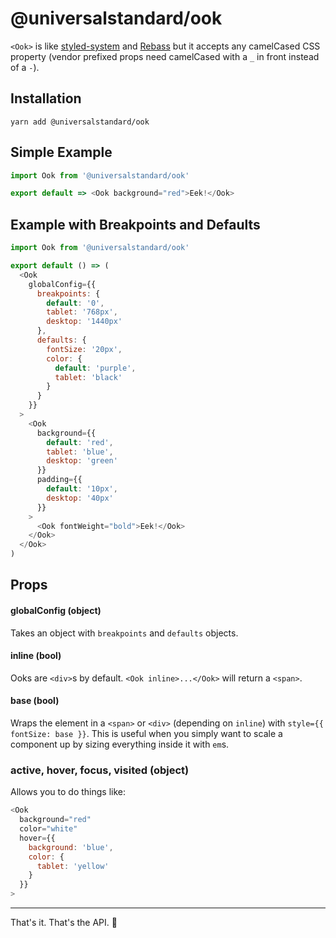 # @universalstandard/ook

`<Ook>` is like [styled-system](https://styled-system.com) and [Rebass](https://rebassjs.org/) but it accepts any camelCased CSS property (vendor prefixed props need camelCased with a `_` in front instead of a `-`).

## Installation

`yarn add @universalstandard/ook`

## Simple Example

```js
import Ook from '@universalstandard/ook'

export default => <Ook background="red">Eek!</Ook>
```

## Example with Breakpoints and Defaults

```js
import Ook from '@universalstandard/ook'

export default () => (
  <Ook
    globalConfig={{
      breakpoints: {
        default: '0',
        tablet: '768px',
        desktop: '1440px'
      },
      defaults: {
        fontSize: '20px',
        color: {
          default: 'purple',
          tablet: 'black'
        }
      }
    }}
  >
    <Ook
      background={{
        default: 'red',
        tablet: 'blue',
        desktop: 'green'
      }}
      padding={{
        default: '10px',
        desktop: '40px'
      }}
    >
      <Ook fontWeight="bold">Eek!</Ook>
    </Ook>
  </Ook>
)
```

## Props

#### globalConfig (object)

Takes an object with `breakpoints` and `defaults` objects.

#### inline (bool)

Ooks are `<div>`s by default. `<Ook inline>...</Ook>` will return a `<span>`.

#### base (bool)

Wraps the element in a `<span>` or `<div>` (depending on `inline`) with `style={{ fontSize: base }}`. This is useful when you simply want to scale a component up by sizing everything inside it with `em`s.

### active, hover, focus, visited (object)

Allows you to do things like:

```js
<Ook
  background="red"
  color="white"
  hover={{
    background: 'blue',
    color: {
      tablet: 'yellow'
    }
  }}
>
```

---

That's it. That's the API. 🍌
